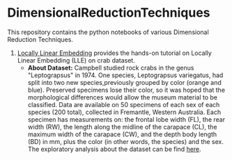 # DimensionalReductionTechniques

This repository contains the python notebooks of various Dimensional Reduction Techniques.

1. <a href='https://github.com/dsharmabtg/DimensionalReductionTechniques/tree/master/Locally%20Linear%20Embedding'>Locally Linear Embedding</a> provides the hands-on tutorial on Locally Linear Embedding (LLE) on crab dataset.
    * **About Dataset:** Campbell studied rock crabs in the genus "Leptograpsus" in 1974. One species, Leptograpsus variegatus, had split into two new species,previously grouped by color (orange and blue). Preserved specimens lose their color, so it was hoped that the morphological differences would allow the museum material to be classified. Data are available on 50 specimens of each sex of each species (200 total), collected in Fremantle, Western Australia. Each specimen has measurements on: the frontal lobe width (FL), the rear width (RW), the length along the midline of the carapace (CL), the maximum width of the carapace (CW), and the depth body length (BD) in mm, plus the color (in other words, the species) and the sex. The exploratory analysis about the dataset can be find <a href='https://github.com/dsharmabtg/DimensionalReductionTechniques/blob/master/Locally%20Linear%20Embedding/01.Introduction_to_the_Dataset.ipynb'>here</a>.
